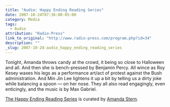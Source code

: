 ```yaml
---
title: "Audio: Happy Ending Reading Series"
date: 2007-10-24T07:36:00-05:00
category: Media
tags:
  - Audio
attribution: "Radio-Press"
link_to_original: "http://www.radio-press.com/program.php?id=34"
description: ""
_slug: 2007-10-24-audio_happy_ending_reading_series
---
```


Tonight, Amanda throws candy at the crowd, it being so close to Halloween and all. And then she is bench-pressed by Benjamin Percy. All wince as Roy Kesey waxes his legs as a performance art/act of protest against the Bush administration. And Min Jin Lee lightens it up a bit by telling us a dirty joke while balancing a spoon — on her nose. They all also read engagingly, even enticingly, and the music is by Max Gabriel.

[The Happy Ending Reading Series](http://www.happyendingseries.blogspot.com "The Happy Ending Reading Series") is curated by [Amanda Stern](http://www.amandastern.com "Amanda Stern").
